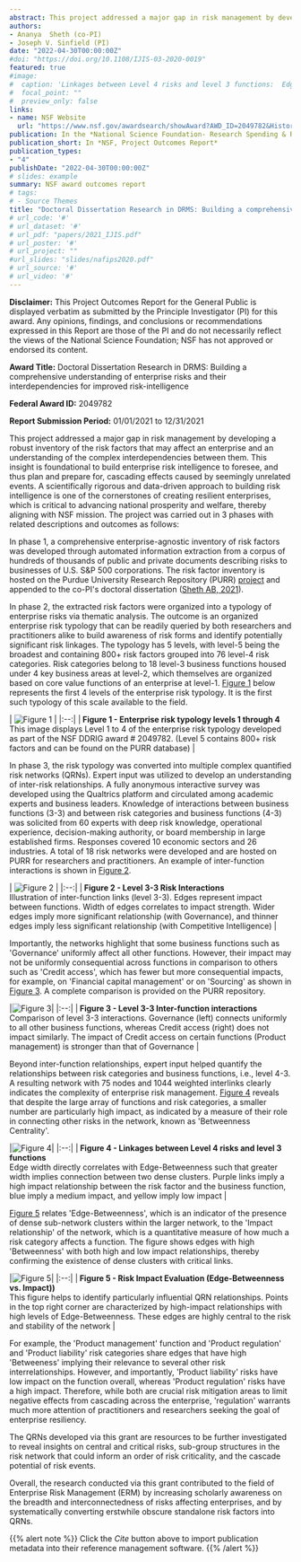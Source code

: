 ```yaml
---
abstract: This project addressed a major gap in risk management by developing a robust inventory of the risk factors that may affect an enterprise and an understanding of the complex interdependencies between them.  This insight is foundational to build enterprise risk intelligence to foresee, and thus plan and prepare for, cascading effects caused by seemingly unrelated events.  A scientifically rigorous and data-driven approach to building risk intelligence is one of the cornerstones of creating resilient enterprises, which is critical to advancing national prosperity and welfare, thereby aligning with NSF mission.
authors:
- Ananya  Sheth (co-PI)
- Joseph V. Sinfield (PI)
date: "2022-04-30T00:00:00Z"
#doi: "https://doi.org/10.1108/IJIS-03-2020-0019"
featured: true
#image:
#  caption: 'Linkages between Level 4 risks and level 3 functions:  Edge width directly correlates with Edge-Betweenness such that greater width implies connection between two dense clusters. Purple links imply a high impact relationship between the risk factor and the business function, blue imply a medium impact, and yellow imply low impact.'
#  focal_point: ""
#  preview_only: false
links:
- name: NSF Website
  url: "https://www.nsf.gov/awardsearch/showAward?AWD_ID=2049782&HistoricalAwards=false#3"
publication: In the *National Science Foundation- Research Spending & Results - Project Outcomes Report*
publication_short: In *NSF, Project Outcomes Report*
publication_types:
- "4"
publishDate: "2022-04-30T00:00:00Z"
# slides: example
summary: NSF award outcomes report
# tags:
# - Source Themes
title: "Doctoral Dissertation Research in DRMS: Building a comprehensive understanding of enterprise risks and their interdependencies for improved risk-intelligence"
# url_code: '#'
# url_dataset: '#'
# url_pdf: "papers/2021_IJIS.pdf"
# url_poster: '#'
# url_project: ""
#url_slides: "slides/nafips2020.pdf"
# url_source: '#'
# url_video: '#'
---
```


**Disclaimer\:** This Project Outcomes Report for the General Public is displayed verbatim as submitted by the Principle Investigator (PI) for this award. Any opinions, findings, and conclusions or recommendations expressed in this Report are those of the PI and do not necessarily reflect the views of the National Science Foundation; NSF has not approved or endorsed its content.

**Award Title\:** Doctoral Dissertation Research in DRMS: Building a comprehensive understanding of enterprise risks and their interdependencies for improved risk-intelligence

**Federal Award ID\:** 2049782

**Report Submission Period\:** 01/01/2021 to 12/31/2021

This project addressed a major gap in risk management by developing a robust inventory of the risk factors that may affect an enterprise and an understanding of the complex interdependencies between them.  This insight is foundational to build enterprise risk intelligence to foresee, and thus plan and prepare for, cascading effects caused by seemingly unrelated events.  A scientifically rigorous and data-driven approach to building risk intelligence is one of the cornerstones of creating resilient enterprises, which is critical to advancing national prosperity and welfare, thereby aligning with NSF mission. The project was carried out in 3 phases with related descriptions and outcomes as follows:

In phase 1, a comprehensive enterprise-agnostic inventory of risk factors was developed through automated information extraction from a corpus of hundreds of thousands of public and private documents describing risks to businesses of U.S. S&P 500 corporations.  The risk factor inventory is hosted on the Purdue University Research Repository (PURR) [project](https://purr.purdue.edu/projects/nsfriskintelligence/) and appended to the co-PI's doctoral dissertation ([Sheth AB, 2021](https://doi.org/10.25394/PGS.15062880.v1)).

In phase 2, the extracted risk factors were organized into a typology of enterprise risks via thematic analysis.  The outcome is an organized enterprise risk typology that can be readily queried by both researchers and practitioners alike to build awareness of risk forms and identify potentially significant risk linkages.  The typology has 5 levels, with level-5 being the broadest and containing 800+ risk factors grouped into 76 level-4 risk categories.  Risk categories belong to 18 level-3 business functions housed under 4 key business areas at level-2, which themselves are organized based on core value functions of an enterprise at level-1.  [Figure 1](#fig-1) below represents the first 4 levels of the enterprise risk typology.  It is the first such typology of this scale available to the field.

<a name ="fig-1"></a>
| ![Figure 1](figures/L1-L4-risk-network-red-center.png) |
|:--:|
|<b> Figure 1 - Enterprise risk typology levels 1 through 4 </b> <br /> This image displays Level 1 to 4 of the enterprise risk typology developed as part of the NSF DDRIG award # 2049782. (Level 5 contains 800+ risk factors and can be found on the PURR database) | 

In phase 3, the risk typology was converted into multiple complex quantified risk networks (QRNs).  Expert input was utilized to develop an understanding of inter-risk relationships.  A fully anonymous interactive survey was developed using the Qualtrics platform and circulated among academic experts and business leaders.  Knowledge of interactions between business functions (3-3) and between risk categories and business functions (4-3) was solicited from 60 experts with deep risk knowledge, operational experience, decision-making authority, or board membership in large established firms.  Responses covered 10 economic sectors and 26 industries.  A total of 18 risk networks were developed and are hosted on PURR for researchers and practitioners.  An example of inter-function interactions is shown in [Figure 2](#fig-2).

<a name ="fig-2"></a>
| ![Figure 2](figures/L2-L2-Operating_expense_control.png) |
|:--:|
|<b> Figure 2 - Level 3-3 Risk Interactions </b> <br /> Illustration of inter-function links (level 3-3). Edges represent impact between functions. Width of edges correlates to impact strength. Wider edges imply more significant relationship (with Governance), and thinner edges imply less significant relationship (with Competitive Intelligence) |

Importantly, the networks highlight that some business functions such as 'Governance' uniformly affect all other functions.  However, their impact may not be uniformly consequential across functions in comparison to others such as 'Credit access', which has fewer but more consequential impacts, for example, on 'Financial capital management' or on 'Sourcing' as shown in [Figure 3](#fig-3).  A complete comparison is provided on the PURR repository.

<a name ="fig-3"></a>
|![Figure 3](figures/L3-L3-functions_comparison.png)|
|:--:|
|<b> Figure 3 - Level 3-3 Inter-function interactions </b> <br /> Comparison of level 3-3 interactions. Governance (left) connects uniformly to all other business functions, whereas Credit access (right) does not impact similarly. The impact of Credit access on certain functions (Product management) is stronger than that of Governance |

Beyond inter-function relationships, expert input helped quantify the relationships between risk categories and business functions, i.e., level 4-3.  A resulting network with 75 nodes and 1044 weighted interlinks clearly indicates the complexity of enterprise risk management.  [Figure 4](#fig-4) reveals that despite the large array of functions and risk categories, a smaller number are particularly high impact, as indicated by a measure of their role in connecting other risks in the network, known as 'Betweenness Centrality'.  

<a name ="fig-4"></a>
|![Figure 4](figures/L4-L3-full_network_weighted_links_with_labels.png)|
|:--:|
|<b> Figure 4 - Linkages between Level 4 risks and level 3 functions </b> <br /> Edge width directly correlates with Edge-Betweenness such that greater width implies connection between two dense clusters. Purple links imply a high impact relationship between the risk factor and the business function, blue imply a medium impact, and yellow imply low impact |


[Figure 5](#fig-5) relates 'Edge-Betweenness', which is an indicator of the presence of dense sub-network clusters within the larger network, to the 'Impact relationship' of the network, which is a quantitative measure of how much a risk category affects a function.  The figure shows edges with high 'Betweenness' with both high and low impact relationships, thereby confirming the existence of dense clusters with critical links. 

<a name ="fig-5"></a>
|![Figure 5](figures/L4-L3-edge_betweenness-impact_relationships.png)|
|:--:|
|<b> Figure 5 - Risk Impact Evaluation (Edge-Betweenness vs. Impact)) </b> <br /> This figure helps to identify particularly influential QRN relationships. Points in the top right corner are characterized by high-impact relationships with high levels of Edge-Betweenness. These edges are highly central to the risk and stability of the network |

For example, the 'Product management' function and 'Product regulation' and 'Product liability' risk categories share edges that have high 'Betweeness' implying their relevance to several other risk interrelationships.  However, and importantly, 'Product liability' risks have low impact on the function overall, whereas 'Product regulation' risks have a high impact.  Therefore, while both are crucial risk mitigation areas to limit negative effects from cascading across the enterprise, 'regulation' warrants much more attention of practitioners and researchers seeking the goal of enterprise resiliency.

The QRNs developed via this grant are resources to be further investigated to reveal insights on central and critical risks, sub-group structures in the risk network that could inform an order of risk criticality, and the cascade potential of risk events. 

Overall, the research conducted via this grant contributed to the field of Enterprise Risk Management (ERM) by increasing scholarly awareness on the breadth and interconnectedness of risks affecting enterprises, and by systematically converting erstwhile obscure standalone risk factors into QRNs.


{{% alert note %}}
Click the *Cite* button above to import publication metadata into their reference management software.
{{% /alert %}}

